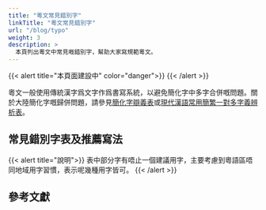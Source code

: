 ```yaml
---
title: "粵文常見錯別字"
linkTitle: "粵文常見錯別字"
url: "/blog/typo"
weight: 3
description: >
  本頁列出粵文中常見嘅錯別字，幫助大家寫規範粵文。
---
```


{{< alert title="本頁面建設中" color="danger">}}
{{< /alert >}}

粵文一般使用傳統漢字爲文字作爲書寫系統，以避免簡化字中多字合併嘅問題。關於大陸簡化字嘅歸併問題，請參見[簡化字辯義表](http://www.guguolin.com/tool_jianhuazibianyibiao.php)或[現代漢語常用簡繁一對多字義辨析表](http://ytenx.org/byohlyuk/KienxPyan)。

## 常見錯別字表及推薦寫法

{{< alert title="說明">}}
表中部分字有唔止一個建議用字，主要考慮到粵語區唔同地域用字習慣，表示呢幾種用字皆可。
{{< /alert >}}



## 參考文獻

